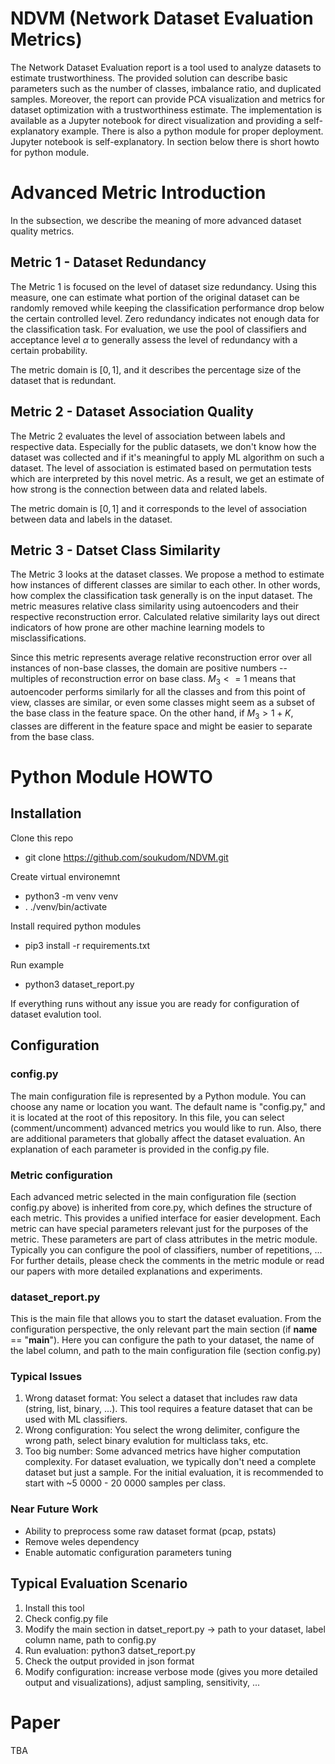 # NDVM (Network Dataset Evaluation Metrics)
The Network Dataset Evaluation report is a tool used to analyze datasets to estimate trustworthiness. The provided solution can describe basic parameters such as the number of classes, imbalance ratio, and duplicated samples. Moreover, the report can provide PCA visualization and metrics for dataset optimization with a trustworthiness estimate. The implementation is available as a Jupyter notebook for direct visualization and providing a self-explanatory example. There is also a python module for proper deployment. Jupyter notebook is self-explanatory. In section below there is short howto for python module.

# Advanced Metric Introduction
In the subsection, we describe the meaning of more advanced dataset quality metrics.
## Metric 1 - Dataset Redundancy
The Metric 1 is focused on the level of dataset size redundancy. Using this measure, one can estimate what portion of the original dataset can be randomly removed while keeping the classification performance drop below the certain controlled level. Zero redundancy indicates not enough data for the classification task. For evaluation, we use the pool of classifiers and acceptance level $\alpha$ to generally assess the level of redundancy with a certain probability. 

The metric domain is $[0, 1]$, and it describes the percentage size of the dataset that is redundant. 

## Metric 2 - Dataset Association Quality
The Metric 2 evaluates the level of association between labels and respective data. Especially for the public datasets, we don't know how the dataset was collected and if it's meaningful to apply ML algorithm on such a dataset. The level of association is estimated based on permutation tests which are interpreted by this novel metric. As a result, we get an estimate of how strong is the connection between data and related labels.

The metric domain is $[0, 1]$ and it corresponds to the level of association between data and labels in the dataset.

## Metric 3 - Datset Class Similarity
The Metric 3 looks at the dataset classes. We propose a method to estimate how instances of different classes are similar to each other. In other words, how complex the classification task generally is on the input dataset. The metric measures relative class similarity using autoencoders and their respective reconstruction error. Calculated relative similarity lays out direct indicators of how prone are other machine learning models to misclassifications. 

Since this metric represents average relative reconstruction error over all instances of non-base classes, the domain are positive numbers -- multiples of reconstruction error on base class. $M_3 <= 1$ means that autoencoder performs similarly for all the classes and from this point of view, classes are similar, or even some classes might seem as a subset of the base class in the feature space. On the other hand, if $M_3 > 1 + K$, classes are different in the feature space and might be easier to separate from the base class.

# Python Module HOWTO
## Installation 
Clone this repo
* git clone https://github.com/soukudom/NDVM.git

Create virtual environemnt
* python3 -m venv venv
* . ./venv/bin/activate 

Install required python modules
* pip3 install -r requirements.txt

Run example
* python3 dataset_report.py

If everything runs without any issue you are ready for configuration of dataset evalution tool.

## Configuration
### config.py
The main configuration file is represented by a Python module. You can choose any name or location you want. The default name is "config.py," and it is located at the root of this repository. In this file, you can select (comment/uncomment) advanced metrics you would like to run. Also, there are additional parameters that globally affect the dataset evaluation. An explanation of each parameter is provided in the config.py file.

### Metric configuration
Each advanced metric selected in the main configuration file (section config.py above) is inherited from core.py, which defines the structure of each metric. This provides a unified interface for easier development. Each metric can have special parameters relevant just for the purposes of the metric. These parameters are part of class attributes in the metric module. Typically you can configure the pool of classifiers, number of repetitions, ... For further details, please check the comments in the metric module or read our papers with more detailed explanations and experiments. 

### dataset_report.py
This is the main file that allows you to start the dataset evaluation. From the configuration perspective, the only relevant part the main section (if __name__ == "__main__"). Here you can configure the path to your dataset, the name of the label column, and path to the main configuration file (section config.py)

### Typical Issues 
1. Wrong dataset format: You select a dataset that includes raw data (string, list, binary, ...). This tool requires a feature dataset that can be used with ML classifiers. 
2. Wrong configuration: You select the wrong delimiter, configure the wrong path, select binary evalution for multiclass taks, etc.
3. Too big number: Some advanced metrics have higher computation complexity. For dataset evaluation, we typically don't need a complete dataset but just a sample. For the initial evaluation, it is recommended to start with ~5 0000 - 20 0000 samples per class. 

### Near Future Work
* Ability to preprocess some raw dataset format (pcap, pstats)
* Remove weles dependency
* Enable automatic configuration parameters tuning

## Typical Evaluation Scenario
1. Install this tool
2. Check config.py file
3. Modify the main section in datset_report.py -> path to your dataset, label column name, path to config.py 
4. Run evaluation: python3 datset_report.py
5. Check the output provided in json format
6. Modify configuration: increase verbose mode (gives you more detailed output and visualizations), adjust sampling, sensitivity, ...

# Paper
TBA
